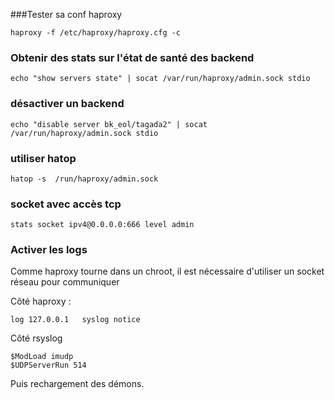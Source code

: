 ###Tester sa conf haproxy
```
haproxy -f /etc/haproxy/haproxy.cfg -c
```

### Obtenir des stats sur l'état de santé des backend
```
echo "show servers state" | socat /var/run/haproxy/admin.sock stdio
```
### désactiver un backend 
```
echo "disable server bk_eol/tagada2" | socat /var/run/haproxy/admin.sock stdio
```
### utiliser hatop
```
hatop -s  /run/haproxy/admin.sock
```
### socket avec accès tcp 
```
stats socket ipv4@0.0.0.0:666 level admin
```
### Activer les logs

Comme haproxy tourne dans un chroot, il est nécessaire d'utiliser un socket réseau pour communiquer 

Côté haproxy :
```
log 127.0.0.1   syslog notice
```
Côté rsyslog
```
$ModLoad imudp
$UDPServerRun 514
```
Puis rechargement des démons. 
